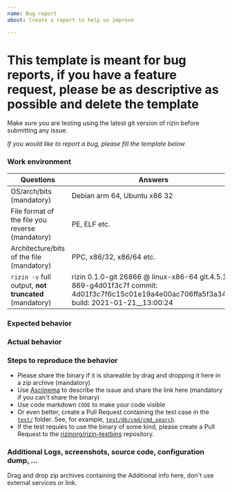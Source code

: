 ```yaml
---
name: Bug report
about: Create a report to help us improve

---
```


# This template is meant for bug reports, if you have a feature request, please be as descriptive as possible and delete the template

Make sure you are testing using the latest git version of rizin before submitting any issue.

*If you would like to report a bug, please fill the template below*

### Work environment

| Questions                                            | Answers
|------------------------------------------------------|--------------------
| OS/arch/bits (mandatory)                             | Debian arm 64, Ubuntu x86 32
| File format of the file you reverse (mandatory)      | PE, ELF etc.
| Architecture/bits of the file (mandatory)            | PPC, x86/32, x86/64 etc.
| `rizin -v` full output, **not truncated** (mandatory)  | rizin 0.1.0-git 26866 @ linux-x86-64 git.4.5.1-869-g4d01f3c7f commit: 4d01f3c7f6c15c01e19a4e00ac706ffa5f3a3459 build: 2021-01-21__13:00:24


### Expected behavior

### Actual behavior

### Steps to reproduce the behavior
- Please share the binary if it is shareable by drag and dropping it here in a zip archive (mandatory)
- Use [Asciinema](https://asciinema.org) to describe the issue and share the link here (mandatory if you can't share the binary)
- Use code markdown `CODE` to make your code visible
- Or even better, create a Pull Request containing the test case in the [`test/`](https://github.com/rizinorg/rizin/tree/dev/test) folder. See, for example, [`test/db/cmd/cmd_search`](https://github.com/rizinorg/rizin/blob/dev/test/db/cmd/cmd_search).
- If the test requies to use the binary of some kind, please create a Pull Request to the [rizinorg/rizin-testbins](https://github.com/rizinorg/rizin-testbins) repository.

### Additional Logs, screenshots, source code,  configuration dump, ...

Drag and drop zip archives containing the Additional info here, don't use external services or link.
